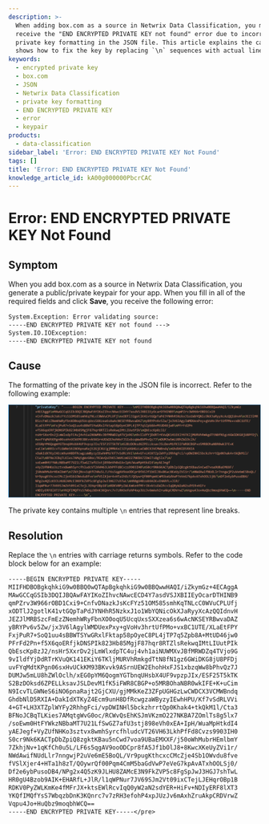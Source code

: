 ```yaml
---
description: >-
  When adding box.com as a source in Netwrix Data Classification, you may
  receive the "END ENCRYPTED PRIVATE KEY not found" error due to incorrect
  private key formatting in the JSON file. This article explains the cause and
  shows how to fix the key by replacing `\n` sequences with actual line breaks.
keywords:
  - encrypted private key
  - box.com
  - JSON
  - Netwrix Data Classification
  - private key formatting
  - END ENCRYPTED PRIVATE KEY
  - error
  - keypair
products:
  - data-classification
sidebar_label: 'Error: END ENCRYPTED PRIVATE KEY Not Found'
tags: []
title: 'Error: END ENCRYPTED PRIVATE KEY Not Found'
knowledge_article_id: kA00g000000PbcrCAC
---
```


# Error: END ENCRYPTED PRIVATE KEY Not Found

## Symptom

When you add box.com as a source in Netwrix Data Classification, you generate a public/private keypair for your app. When you fill in all of the required fields and click **Save**, you receive the following error:

```text
System.Exception: Error validating source:
-----END ENCRYPTED PRIVATE KEY not found --->
System.IO.IOException:
-----END ENCRYPTED PRIVATE KEY not found
```

## Cause

The formatting of the private key in the JSON file is incorrect. Refer to the following example:

![private key example](images/ka0Qk0000005chN_0EMQk000007eSHh.png)

The private key contains multiple `\n` entries that represent line breaks.

## Resolution

Replace the `\n` entries with carriage returns symbols. Refer to the code block below for an example:

```text
-----BEGIN ENCRYPTED PRIVATE KEY-----
MIIFHDBOBgkqhkiG9w0BBQ0wQTApBgkqhkiG9w0BBQwwHAQI/iZkymGz+4ECAggA
MAwGCCqGSIb3DQIJBQAwFAYIKoZIhvcNAwcECD4Y7asdVSJXBIIEyOcarDTHINB9
qmPZrv3W966rOBD1Cxi9+CnfvDNazkJsKcFYz51OM585smhKqTNLcC0WVuCPLUfj
xODTlJ2gotlK41vtGQpTaPdJYNHhR5NzkxJ1o1WbYQNicOkXJaRyyXcAzQQIdnvH
JEZJlMRBSzcFmEzZNemhWRyFbnXO0oqU5UcqUxsSXXzea6s6wAcNKSEYRBwvaDAZ
yBRYPv6v5Zw/jx3V6lAgylWMDUexPxy+gVoHv3hrtUfPMo+vxBC1UTE/XLaEtFPY
FxjPuR7+SoQ1uu4sBBWTSYwGRxlFktap58pOyeC8PL4jTP7q5Zpb8A+MtUD46jw0
PFrFd2Pn+f5X6qoERfjkDNSPIk823Hb85MgjF87hqr8RTZlsRekwqIMtLIUutPIk
QbEscKp8zJ2/nsHr5XxrDv2jLmWlxdpTC4uj4vh1aiNUWMXvJBfMRWDZq4TVjo9G
9vIldfYjDdRTrKVuQK141EKiY6TKljMURVhRmkgdTtN8fN1gz6GWiDKG8jU8PFDj
uvFYqMdtKPgn06sxHvUCkKM93BKvvk9ASrnUEW2EhohHxFJS1xbzqWw8bPhvQz7J
DUMJw5mLU8hZWlOclh/xEG0pYM6QogmYGTbnqUHsbX4UF9vpzpJIx/ESF25T5kTK
S2BzDOksd6ZPELLksavJSLDevM1fK5iFWR8CBGP+o5MRBOhaNBR0wkIFE+K+uCim
N9IcvTLGWNeS6iNO6pnaRajt2GjCXU/gjMMkKeZ3ZFpUGHGzLwCWDCX3VCMWBndq
GhdbNlD5RXIA+DakIdXTKyZ4Ecm9unH8DfRcwgzaWByzyIEwhHPU/Kf7vSdRLVVi
4+GT+LH3XTZplWYFy2RhhgFci/vpDWINHl5bckzhrrtQp0Khak4+tkQkM1l/Cta3
BFNoJCBqTLKies7AMqtgWvG0oc/RCWvQsEhKSJmVKzmO227NKBA7ZOmlTs8g5lx7
/soEwm0HtFYWkzNBbaMT7U21LfSwGZ7afU3stj898eVh0xEA+IpH/WuaMpHtkdI4
yAEJegf+VyZUfNHKo3sztvx8wmhSyrcfhludcVT26VH63LkhPfFd8Cvzs9903IH0
S0cr9Nk6KACTpDbZpiQ8zgktKBau5nCwd7voa9UBaEMXXF/j50oWhMubrHEmlbmY
7ZkhjNv+1qKfCh0u5L/LF6s5qgAV9ooODCpr8fA5Jf1bOlJ8+8KwcXKeUyZVi1r/
NWdAwifNUdLlr7nngwjP2uVe6mE5BoQL/Vr9pugKthcxcCMcZje4Sb1OWvdu8fve
fVSlXjer4+HTa1h8zT/QOywrQf00Pqm4CmM5baGdVwP7eVeG7kpAvATxhOOLSj0/
Df2e6ybPusoDB4/NPg2x4Q5zK9JLHU8ZAMcE3N9FkZVP5c8FgSpJwJ3HGJ7shTwL
HR0gU4Bzob9AIK+EHARfL+JlR/l1qWPNur7JV69SJm2Vt09ixCTejLJEHqrOBp1B
RDKV0PyZWLKmKe4fMFrJX+ktsEWlRcvIqQ0yW2aN2sdYER+HiFv+NDIyERF8lXT3
YKQfIMQfYsS7WbqzbDnK3KQnrc7v7zRH3efohP4xpJUzJv6mAxhZruAkpCRDVrwZ
Vqpu4Jo+HuQbz9moqbhWCQ==
-----END ENCRYPTED PRIVATE KEY-----</pre>
```

 
